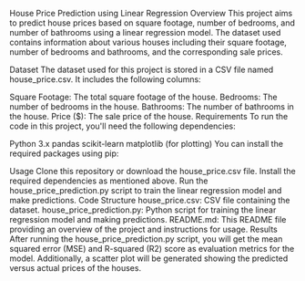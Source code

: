 House Price Prediction using Linear Regression
Overview
This project aims to predict house prices based on square footage, number of bedrooms, and number of bathrooms using a linear regression model. The dataset used contains information about various houses including their square footage, number of bedrooms and bathrooms, and the corresponding sale prices.

Dataset
The dataset used for this project is stored in a CSV file named house_price.csv. It includes the following columns:

Square Footage: The total square footage of the house.
Bedrooms: The number of bedrooms in the house.
Bathrooms: The number of bathrooms in the house.
Price ($): The sale price of the house.
Requirements
To run the code in this project, you'll need the following dependencies:

Python 3.x
pandas
scikit-learn
matplotlib (for plotting)
You can install the required packages using pip:

Usage
Clone this repository or download the house_price.csv file.
Install the required dependencies as mentioned above.
Run the house_price_prediction.py script to train the linear regression model and make predictions.
Code Structure
house_price.csv: CSV file containing the dataset.
house_price_prediction.py: Python script for training the linear regression model and making predictions.
README.md: This README file providing an overview of the project and instructions for usage.
Results
After running the house_price_prediction.py script, you will get the mean squared error (MSE) and R-squared (R2) score as evaluation metrics for the model. Additionally, a scatter plot will be generated showing the predicted versus actual prices of the houses.
